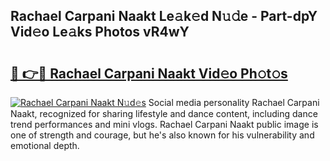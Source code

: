 ## Rachael Carpani Naakt Le𝚊k𝚎d N𝚞𝚍e - Part-dpY Vid𝚎o Le𝚊ks Photos vR4wY

# <h2><a href="http://fb33cw.evod.top/?m=Rachael+Carpani+Naakt">🔗 👉🔴 Rachael Carpani Naakt Vid𝚎o Ph𝚘t𝚘s</a></h2>

[![Rachael Carpani Naakt N𝚞d𝚎s](https://i.imgur.com/8V9OHl7.gif)](http://fb33cw.evod.top/?m=Rachael+Carpani+Naakt)
Social media personality Rachael Carpani Naakt, recognized for sharing lifestyle and dance content, including dance trend performances and mini vlogs. Rachael Carpani Naakt public image is one of strength and courage, but he's also known for his vulnerability and emotional depth. 
